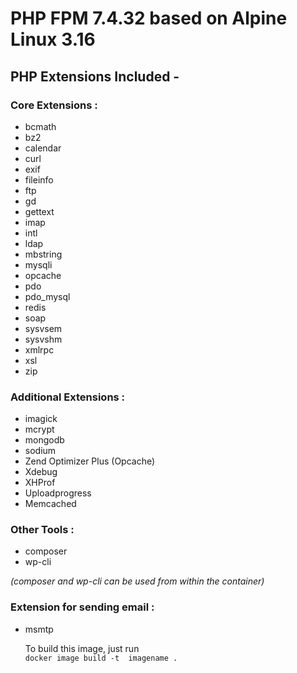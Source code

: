 # PHP FPM 7.4.32 based on Alpine Linux 3.16

## PHP Extensions Included -

### Core Extensions :

* bcmath
* bz2
* calendar
* curl
* exif
* fileinfo
* ftp
* gd
* gettext
* imap
* intl
* ldap
* mbstring
* mysqli
* opcache
* pdo
* pdo_mysql
* redis
* soap
* sysvsem
* sysvshm
* xmlrpc
* xsl
* zip

### Additional Extensions :

* imagick
* mcrypt
* mongodb
* sodium
* Zend Optimizer Plus (Opcache)
* Xdebug
* XHProf
* Uploadprogress
* Memcached

### Other Tools :
* composer
* wp-cli

<em>(composer and wp-cli can be used from within the container)</em>


### Extension for sending email :

* msmtp

  To build this image, just run  
```docker image build -t  imagename .```
